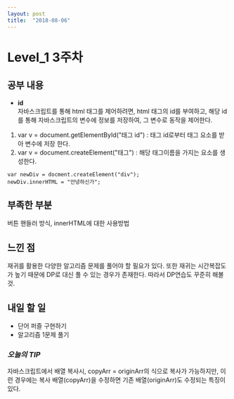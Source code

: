 ```yaml
---
layout: post
title:  "2018-08-06"
---
```



# Level_1 3주차

## 공부 내용
- **id**  
자바스크립트를 통해 html 태그를 제어하려면, html 태그의 id를 부여하고, 해당 id를 통해 자바스크립트의 변수에 정보를 저장하여, 그 변수로 동작을 제어한다.

1. var v = document.getElementById("태그 id") : 태그 id로부터 태그 요소를 받아 변수에 저장 한다.
2. var v = document.createElement("태그") : 해당 태그이름을 가지는 요소를 생성한다.
```
var newDiv = docment.createElement("div");
newDiv.innerHTML = "안녕하신가";  
```

## 부족한 부분
버튼 핸들러 방식, innerHTML에 대한 사용방법

## 느낀 점
재귀를 활용한 다양한 알고리즘 문제를 풀어야 할 필요가 있다. 또한 재귀는 시간복잡도가 높기 때문에 DP로 대신 풀 수 있는 경우가 존재한다. 따라서 DP연습도 꾸준히 해볼 것.

## 내일 할 일
- 단어 퍼즐 구현하기
- 알고리즘 1문제 풀기

### ***오늘의 TIP***  
자바스크립트에서 배열 복사시, copyArr = originArr의 식으로 복사가 가능하지만, 이런 경우에는 복사 배열(copyArr)을 수정하면 기존 배열(originArr)도 수정되는 특징이 있다.